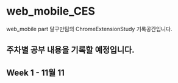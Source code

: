# web_mobile_CES
web_mobile part 달구만팀의 ChromeExtensionStudy 기록공간입니다.


## 주차별 공부 내용을 기록할 예정입니다.

## Week 1 - 11월 11

